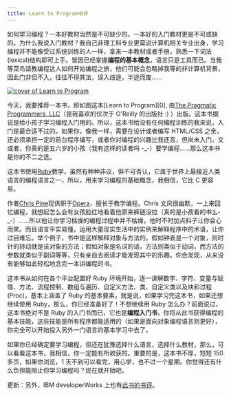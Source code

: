 ```yaml
---
title: Learn to Program书评
---
```


如何学习编程？一本好教材当然是不可缺少的。一本好的入门教材更是不可或缺的。为什么我说入门教材？我自己非理工科专业更莫说计算机相关专业出身，学习编程并不能像受过系统训练的人一样，拿来一本教材或者手册，熟悉一下词法(lexical)结构即可上手。皆因已经掌握**编程的基本概念**，语言只是工具而已。当我等菜鸟请教编程达人如何开始编程之旅，他们可能会忽略掉我等的非计算机背景，因此门非但不入，往往不得其法，误入歧途，半途而废……

[![cover of Learn to Program](http://ec3.images-amazon.com/images/P/0976694042.01._AA240_SCLZZZZZZZ_.jpg)](http://www.douban.com/subject/1923716/)

今天，我要推荐一本书，即如图这本[Learn to Program][0], 由[The Pragmatic Programmers, LLC][1]（是我喜欢的仅次于 O'Reilly 的出版社 :) ）出版。这本书据说是给小孩子学习编程入门用的。所以，这本书给没有任何编程训练的我来说，入门是最合适不过的。如果你，像我一样，需要在设计或者编写 HTML/CSS 之余，还必须承担一定的前台程序编写，或者你对编程的兴趣比我还高，但尚未入门，又或者，你真的是五六岁的小孩（我有这样的读者吗 -\_-）要学编程……那么这本书是你的不二之选。

这本书使用[Ruby][2]教学，虽然有种种非议，但不可否认，它属于世界上最接近人类语言的编程语言之一，所以，用来学习编程的基础概念，我相信，它比 C 更容易。

作者[Chris Pine][3]现供职于[Opera][4]，擅长于教学编程。Chris 文风很幽默，一上来回忆编程，就想起怎么会有女孩脸红地看着他原来裤链没拉（真的是小孩看的书么-\_-）……所以他让你学习枯燥的编程过程中并不枯燥，他时不时加点料子让你会心而笑。而且语言平实易懂，运用大量现实生活中的实例来解释程序中的术语，让你过目难忘。举个例子，书中是这样解释对象与方法的。假如钟表是一个对象，则时针的转动就是该对象的方法；假如对象是名词的话，方法则类似于动词，而方法的参数就类似于副词等等，只有亲自去阅读才能发现其中的乐趣。你会发现，从来没有能够如此轻松地念完一本讲编程的书。

这本书从如何在各个平台配置好 Ruby 环境开始，逐一讲解数字、字符、变量与赋值、方法、流程控制、数组与遍历、自定义方法、类、自定义类以及块和过程(Proc)，基本上涵盖了 Ruby 的基本要素。就是说，如果学习完这本书，如果还想继续使用 Ruby，那么，你已经准备好了！不想继续用 Ruby 怎么办？前面说过，这本书绝对不是 Ruby 的入门书而已，它也是**编程入门书**，你将从此书获得编程的基本技能，这些技能是所有程序都能适用的（如果是面向对象编程语言则更好），你完全可以开始投入另外一门语言的基本学习中去了。

如果你已经确定要学习编程，但还在犹豫选择什么语言，选择什么教材，那么，可以看看这本书，我相信，你一定能有所收获的。重要的是，这本书不厚，短短 150 多页，如果你浏览，1 天不到可以看完，用心学，也不过一个星期。你觉得还有什么负担能阻止你学习编程吗？现在就开始吧。

更新：另外，IBM developerWorks 上也有[此书的书评][5]。

[1]: http://www.pragmaticprogrammer.com/
[2]: http://www.ruby-lang.org/en/
[3]: http://pine.fm/
[4]: http://www.opera.com/
[5]: http://www-128.ibm.com/developerworks/cn/rational/rationaledge/content/may06/reader/pollice2.html
